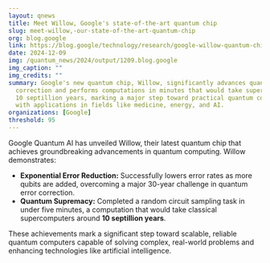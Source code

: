 ```yaml
---
layout: qnews
title: Meet Willow, Google's state-of-the-art quantum chip
slug: meet-willow,-our-state-of-the-art-quantum-chip
org: blog.google
link: https://blog.google/technology/research/google-willow-quantum-chip/
date: 2024-12-09
img: /quantum_news/2024/output/1209.blog.google
img_caption: ""
img_credits: ""
summary: Google's new quantum chip, Willow, significantly advances quantum error
  correction and performs computations in minutes that would take supercomputers
  10 septillion years, marking a major step toward practical quantum computers
  with applications in fields like medicine, energy, and AI.
organizations: [Google]
threshold: 95
---
```


Google Quantum AI has unveiled Willow, their latest quantum chip that achieves groundbreaking advancements in quantum computing. Willow demonstrates:

- **Exponential Error Reduction:** Successfully lowers error rates as more qubits are added, overcoming a major 30-year challenge in quantum error correction.
- **Quantum Supremacy:** Completed a random circuit sampling task in under five minutes, a computation that would take classical supercomputers around **10 septillion years**.

These achievements mark a significant step toward scalable, reliable quantum computers capable of solving complex, real-world problems and enhancing technologies like artificial intelligence.
